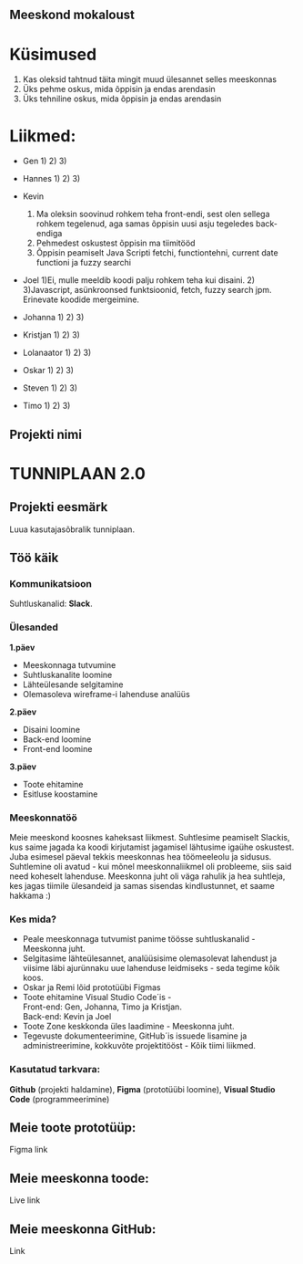 ## Meeskond mokaloust

# Küsimused

 1) Kas oleksid tahtnud täita mingit muud ülesannet selles meeskonnas
 2) Üks pehme oskus, mida õppisin ja endas arendasin
 3) Üks tehniline oskus, mida õppisin ja endas arendasin


# Liikmed:

- Gen
  1)
  2)
  3)
  
- Hannes
  1)
  2)
  3)
  
- Kevin
  1)  Ma oleksin soovinud rohkem teha front-endi, sest olen sellega rohkem tegelenud, aga samas õppisin uusi asju tegeledes back-endiga
  2)  Pehmedest oskustest õppisin ma tiimitööd
  3)  Õppisin peamiselt Java Scripti fetchi, functiontehni, current date functioni ja fuzzy searchi
  
- Joel
  1)Ei, mulle meeldib koodi palju rohkem teha kui disaini.
  2)
  3)Javascript, asünkroonsed funktsioonid, fetch, fuzzy search jpm. Erinevate koodide mergeimine.
  
- Johanna
  1)
  2)
  3)
  
- Kristjan
  1)
  2)
  3)
  
- Lolanaator
  1)
  2)
  3)
  
- Oskar
  1)
  2)
  3)
  
- Steven
  1)
  2)
  3)
  
- Timo
  1)
  2)
  3)
  
## Projekti nimi
# TUNNIPLAAN 2.0
## Projekti eesmärk
Luua kasutajasõbralik tunniplaan.
## Töö käik
### Kommunikatsioon
Suhtluskanalid: **Slack**.
### Ülesanded
**1.päev**
- Meeskonnaga tutvumine
- Suhtluskanalite loomine
- Lähteülesande selgitamine
- Olemasoleva wireframe-i lahenduse analüüs <br>

**2.päev**
- Disaini loomine
- Back-end loomine
- Front-end loomine <br>

**3.päev**
- Toote ehitamine
- Esitluse koostamine
### Meeskonnatöö
Meie meeskond koosnes kaheksast liikmest. Suhtlesime peamiselt Slackis, kus saime jagada ka koodi kirjutamist jagamisel lähtusime igaühe oskustest.
Juba esimesel päeval tekkis meeskonnas hea töömeeleolu ja sidusus. Suhtlemine oli avatud - kui mõnel meeskonnaliikmel oli probleeme, siis said need koheselt lahenduse. Meeskonna juht oli väga rahulik ja hea suhtleja, kes jagas tiimile ülesandeid ja samas sisendas kindlustunnet, et saame hakkama :)
### Kes mida?
- Peale meeskonnaga tutvumist panime töösse suhtluskanalid - Meeskonna juht.
- Selgitasime lähteülesannet, analüüsisime olemasolevat lahendust ja viisime läbi ajurünnaku uue lahenduse leidmiseks - seda tegime kõik koos.
- Oskar ja Remi lõid prototüübi Figmas
- Toote ehitamine Visual Studio Code´is - <br>Front-end: Gen, Johanna, Timo ja Kristjan.<br> Back-end: Kevin ja Joel
- Toote Zone keskkonda üles laadimine - Meeskonna juht.
- Tegevuste dokumenteerimine, GitHub´is issuede lisamine ja administreerimine, kokkuvõte projektitööst - Kõik tiimi liikmed.
### Kasutatud tarkvara:
**Github** (projekti haldamine), **Figma** (prototüübi loomine), **Visual Studio Code** (programmeerimine)
## Meie toote prototüüp:
Figma link
## Meie meeskonna toode:
Live link
## Meie meeskonna GitHub:
Link
